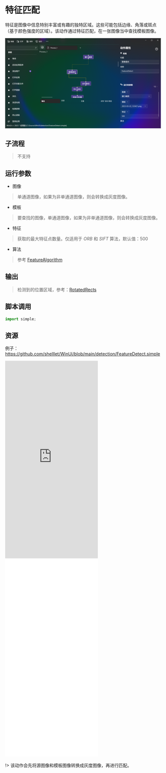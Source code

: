 # 特征匹配 
特征是图像中信息特别丰富或有趣的独特区域。这些可能包括边缘、角落或斑点（基于颜色强度的区域）。该动作通过特征匹配，在一张图像当中查找模板图像。

![FeatureDetect](./images/06.png ':size=90%')


## 子流程

> 不支持


## 运行参数


* 图像
>   单通道图像，如果为非单通道图像，则会转换成灰度图像。
* 模板
>   要查找的图像，单通道图像，如果为非单通道图像，则会转换成灰度图像。
* 特征
> 获取的最大特征点数量。仅适用于 *ORB* 和 *SIFT* 算法，默认值：500
* 算法
> 参考 [FeatureAlgorithm](../enums/FeatureAlgorithm.md)
## 输出

> 检测到的位置区域，参考：[RotatedRects](../types/RotatedRect.md)


## 脚本调用

```python
import simple;

```

## 资源

例子：https://github.com/shelllet/WinUi/blob/main/detection/FeatureDetect.simple


<iframe type="text/html" height="640px" src="https://www.youtube.com/embed/3YNK8kaAqr0" frameborder="0"></iframe>

<iframe src="//player.bilibili.com/player.html?bvid=BV1bc411f7pH&page=1&autoplay=0" height='640px' scrolling="no" frameborder="no" framespacing="0" allowfullscreen="true"></iframe>


!> 该动作会先将源图像和模板图像转换成灰度图像，再进行匹配。